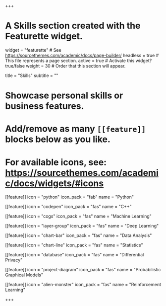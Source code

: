 +++
# A Skills section created with the Featurette widget.
widget = "featurette"  # See https://sourcethemes.com/academic/docs/page-builder/
headless = true  # This file represents a page section.
active = true  # Activate this widget? true/false
weight = 30  # Order that this section will appear.

title = "Skills"
subtitle = ""

# Showcase personal skills or business features.
# 
# Add/remove as many `[[feature]]` blocks below as you like.
# 
# For available icons, see: https://sourcethemes.com/academic/docs/widgets/#icons

[[feature]]
  icon = "python"
  icon_pack = "fab"
  name = "Python"
  
 [[feature]]
  icon = "codepen"
  icon_pack = "fas"
  name = "C++" 
  
[[feature]]
  icon = "cogs"
  icon_pack = "fas"
  name = "Machine Learning" 
  
 [[feature]]
  icon = "layer-group"
  icon_pack = "fas"
  name = "Deep Learning" 

[[feature]]
  icon = "chart-bar"
  icon_pack = "fas"
  name = "Data Analysis" 
  
[[feature]]
  icon = "chart-line"
  icon_pack = "fas"
  name = "Statistics" 
  
 [[feature]]
  icon = "database"
  icon_pack = "fas"
  name = "Differential Privacy" 
  
 [[feature]]
  icon = "project-diagram"
  icon_pack = "fas"
  name = "Probabilistic Graphical Models"
  
 [[feature]]
  icon = "alien-monster"
  icon_pack = "fas"
  name = "Reinforcement Learning" 
  


+++
